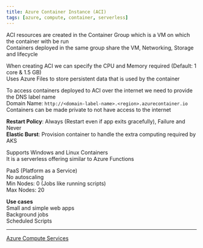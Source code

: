 ```yaml
---
title: Azure Container Instance (ACI)
tags: [azure, compute, container, serverless]
---
```


ACI resources are created in the Container Group which is a VM on which the container with be run  
Containers deployed in the same group share the VM, Networking, Storage and lifecycle  

When creating ACI we can specify the CPU and Memory required (Default: 1 core & 1.5 GB)  
Uses Azure Files to store persistent data that is used by the container  

To access containers deployed to ACI over the internet we need to provide the DNS label name  
Domain Name: `http://<domain-label-name>.<region>.azurecontainer.io`  
Containers can be made private to not have access to the internet  

**Restart Policy**: Always (Restart even if app exits gracefully), Failure and Never  
**Elastic Burst**: Provision container to handle the extra computing required by AKS  

Supports Windows and Linux Containers  
It is a serverless offering similar to Azure Functions

PaaS (Platform as a Service)  
No autoscaling  
Min Nodes: 0 (Jobs like running scripts)  
Max Nodes: 20

**Use cases**  
Small and simple web apps  
Background jobs  
Scheduled Scripts  

---

[Azure Compute Services](Azure%20Compute%20Services.md)